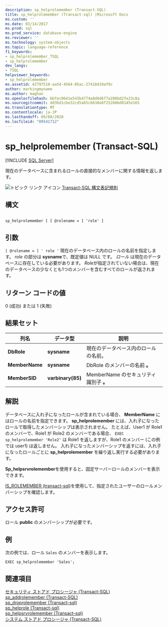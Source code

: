 ```yaml
---
description: sp_helprolemember (Transact-SQL)
title: sp_helprolemember (Transact-sql) |Microsoft Docs
ms.custom: ''
ms.date: 03/14/2017
ms.prod: sql
ms.prod_service: database-engine
ms.reviewer: ''
ms.technology: system-objects
ms.topic: language-reference
f1_keywords:
- sp_helprolemember_TSQL
- sp_helprolemember
dev_langs:
- TSQL
helpviewer_keywords:
- sp_helprolemember
ms.assetid: 42797510-aa5d-4564-85ac-27418419af9c
author: markingmyname
ms.author: maghan
ms.openlocfilehash: bbfec9641e543b4774a8d8d6f7a288bd2fe23c8a
ms.sourcegitcommit: dd36d1cbe32cd5a65c6638e8f252b0bd8145e165
ms.translationtype: MT
ms.contentlocale: ja-JP
ms.lasthandoff: 09/08/2020
ms.locfileid: "89541712"
---
```

# <a name="sp_helprolemember-transact-sql"></a>sp_helprolemember (Transact-SQL)
[!INCLUDE [SQL Server](../../includes/applies-to-version/sqlserver.md)]

  現在のデータベースに含まれるロールの直接的なメンバーに関する情報を返します。  
  
 ![トピック リンク アイコン](../../database-engine/configure-windows/media/topic-link.gif "トピック リンク アイコン") [Transact-SQL 構文表記規則](../../t-sql/language-elements/transact-sql-syntax-conventions-transact-sql.md)  
  
## <a name="syntax"></a>構文  
  
```  
  
sp_helprolemember [ [ @rolename = ] 'role' ]  
```  
  
## <a name="arguments"></a>引数  
`[ @rolename = ] ' role '` 現在のデータベース内のロールの名前を指定します。 *role* の部分は **sysname**で、既定値は NULL です。 *ロール* は現在のデータベースに存在している必要があります。 *Role*が指定されていない場合は、現在のデータベースの少なくとも1つのメンバーを含むすべてのロールが返されます。  
  
## <a name="return-code-values"></a>リターン コードの値  
 0 (成功) または 1 (失敗)  
  
## <a name="result-sets"></a>結果セット  
  
|列名|データ型|説明|  
|-----------------|---------------|-----------------|  
|**DbRole**|**sysname**|現在のデータベース内のロールの名前。|  
|**MemberName**|**sysname**|DbRole のメンバーの名前 **。**|  
|**MemberSID**|**varbinary(85)**|MemberName のセキュリティ識別子 **。**|  
  
## <a name="remarks"></a>解説  
 データベースに入れ子になったロールが含まれている場合、 **MemberName** にはロールの名前を指定できます。 **sp_helprolemember** には、入れ子になったロールで取得したメンバーシップは表示されません。 たとえば、User1 が Role1 のメンバーで、Role1 が Role2 のメンバーである場合、 `EXEC sp_helprolemember 'Role2'` は Role1 を返しますが、Role1 のメンバー (この例では user1) は返しません。 入れ子になったメンバーシップを返すには、入れ子になったロールごとに **sp_helprolemember** を繰り返し実行する必要があります。  
  
 **Sp_helpsrvrolemember**を使用すると、固定サーバーロールのメンバーを表示できます。  
  
 [IS_ROLEMEMBER &#40;transact-sql&#41;](../../t-sql/functions/is-rolemember-transact-sql.md)を使用して、指定されたユーザーのロールメンバーシップを確認します。  
  
## <a name="permissions"></a>アクセス許可  
 ロール **public** のメンバーシップが必要です。  
  
## <a name="examples"></a>例  
 次の例では、ロール `Sales` のメンバーを表示します。  
  
```  
EXEC sp_helprolemember 'Sales';  
```  
  
## <a name="see-also"></a>関連項目  
 [セキュリティ ストアド プロシージャ &#40;Transact-SQL&#41;](../../relational-databases/system-stored-procedures/security-stored-procedures-transact-sql.md)   
 [sp_addrolemember &#40;Transact-SQL&#41;](../../relational-databases/system-stored-procedures/sp-addrolemember-transact-sql.md)   
 [sp_droprolemember &#40;Transact-sql&#41;](../../relational-databases/system-stored-procedures/sp-droprolemember-transact-sql.md)   
 [sp_helprole &#40;Transact-sql&#41;](../../relational-databases/system-stored-procedures/sp-helprole-transact-sql.md)   
 [sp_helpsrvrolemember &#40;Transact-sql&#41;](../../relational-databases/system-stored-procedures/sp-helpsrvrolemember-transact-sql.md)   
 [システム ストアド プロシージャ &#40;Transact-SQL&#41;](../../relational-databases/system-stored-procedures/system-stored-procedures-transact-sql.md)  
  
  
